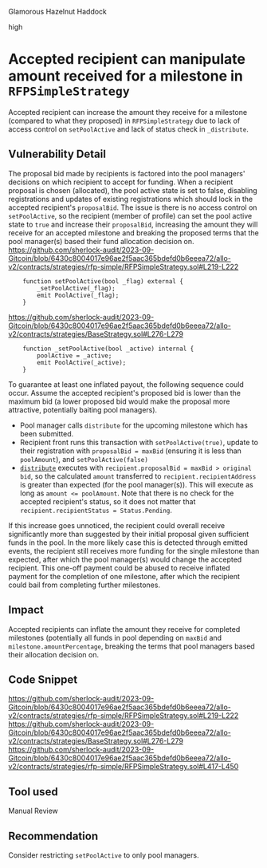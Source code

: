 Glamorous Hazelnut Haddock

high

# Accepted recipient can manipulate amount received for a milestone in `RFPSimpleStrategy`
Accepted recipient can increase the amount they receive for a milestone (compared to what they proposed) in `RFPSimpleStrategy` due to lack of access control on `setPoolActive` and lack of status check in `_distribute`.

## Vulnerability Detail
The proposal bid made by recipients is factored into the pool managers' decisions on which recipient to accept for funding. When a recipient proposal is chosen (allocated), the pool active state is set to false, disabling registrations and updates of existing registrations which should lock in the accepted recipient's `proposalBid`. The issue is there is no access control on `setPoolActive`, so the recipient (member of profile) can set the pool active state to `true` and increase their `proposalBid`, increasing the amount they will receive for an accepted milestone and breaking the proposed terms that the pool manager(s)  based their fund allocation decision on.
https://github.com/sherlock-audit/2023-09-Gitcoin/blob/6430c8004017e96ae2f5aac365bdefd0b6eeea72/allo-v2/contracts/strategies/rfp-simple/RFPSimpleStrategy.sol#L219-L222
```solidity
    function setPoolActive(bool _flag) external {
        _setPoolActive(_flag);
        emit PoolActive(_flag);
    }
```
https://github.com/sherlock-audit/2023-09-Gitcoin/blob/6430c8004017e96ae2f5aac365bdefd0b6eeea72/allo-v2/contracts/strategies/BaseStrategy.sol#L276-L279
```solidity
    function _setPoolActive(bool _active) internal {
        poolActive = _active;
        emit PoolActive(_active);
    }
```
To guarantee at least one inflated payout, the following sequence could occur. Assume the accepted recipient's proposed bid is lower than the maximum bid (a lower proposed bid would make the proposal more attractive, potentially baiting pool managers).
- Pool manager calls `distribute` for the upcoming milestone which has been submitted.
- Recipient front runs this transaction with `setPoolActive(true)`, update to their registration with `proposalBid = maxBid` (ensuring it is less than `poolAmount`), and `setPoolActive(false)`
- [`distribute`](https://github.com/sherlock-audit/2023-09-Gitcoin/blob/6430c8004017e96ae2f5aac365bdefd0b6eeea72/allo-v2/contracts/strategies/rfp-simple/RFPSimpleStrategy.sol#L417-L450) executes with `recipient.proposalBid = maxBid > original bid`, so the calculated `amount` transferred to `recipient.recipientAddress` is greater than expected (for the pool manager(s)). This will execute as long as `amount <= poolAmount`. Note that there is no check for the accepted recipient's status, so it does not matter that `recipient.recipientStatus = Status.Pending`.

If this increase goes unnoticed, the recipient could overall receive significantly more than suggested by their initial proposal given sufficient funds in the pool. In the more likely case this is detected through emitted events, the recipient still receives more funding for the single milestone than expected, after which the pool manager(s) would change the accepted recipient. This one-off payment could be abused to receive inflated payment for the completion of one milestone, after which the recipient could bail from completing further milestones.

## Impact
Accepted recipients can inflate the amount they receive for completed milestones (potentially all funds in pool depending on `maxBid` and `milestone.amountPercentage`, breaking the terms that pool managers based their allocation decision on.

## Code Snippet
https://github.com/sherlock-audit/2023-09-Gitcoin/blob/6430c8004017e96ae2f5aac365bdefd0b6eeea72/allo-v2/contracts/strategies/rfp-simple/RFPSimpleStrategy.sol#L219-L222
https://github.com/sherlock-audit/2023-09-Gitcoin/blob/6430c8004017e96ae2f5aac365bdefd0b6eeea72/allo-v2/contracts/strategies/BaseStrategy.sol#L276-L279
https://github.com/sherlock-audit/2023-09-Gitcoin/blob/6430c8004017e96ae2f5aac365bdefd0b6eeea72/allo-v2/contracts/strategies/rfp-simple/RFPSimpleStrategy.sol#L417-L450

## Tool used

Manual Review

## Recommendation
Consider restricting `setPoolActive` to only pool managers.